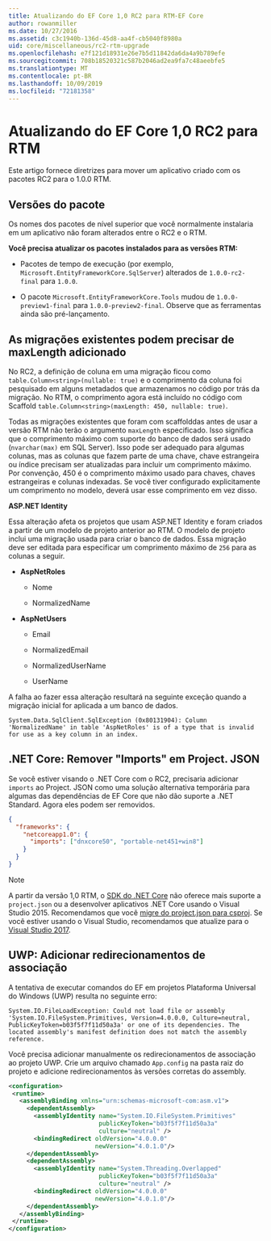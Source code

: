 ```yaml
---
title: Atualizando do EF Core 1,0 RC2 para RTM-EF Core
author: rowanmiller
ms.date: 10/27/2016
ms.assetid: c3c1940b-136d-45d8-aa4f-cb5040f8980a
uid: core/miscellaneous/rc2-rtm-upgrade
ms.openlocfilehash: e7f121d18931e26e7b5d11842da6da4a9b789efe
ms.sourcegitcommit: 708b18520321c587b2046ad2ea9fa7c48aeebfe5
ms.translationtype: MT
ms.contentlocale: pt-BR
ms.lasthandoff: 10/09/2019
ms.locfileid: "72181358"
---
```

# <a name="upgrading-from-ef-core-10-rc2-to-rtm"></a>Atualizando do EF Core 1,0 RC2 para RTM

Este artigo fornece diretrizes para mover um aplicativo criado com os pacotes RC2 para o 1.0.0 RTM.

## <a name="package-versions"></a>Versões do pacote

Os nomes dos pacotes de nível superior que você normalmente instalaria em um aplicativo não foram alterados entre o RC2 e o RTM.

**Você precisa atualizar os pacotes instalados para as versões RTM:**

* Pacotes de tempo de execução (por exemplo, `Microsoft.EntityFrameworkCore.SqlServer`) alterados de `1.0.0-rc2-final` para `1.0.0`.

* O pacote `Microsoft.EntityFrameworkCore.Tools` mudou de `1.0.0-preview1-final` para `1.0.0-preview2-final`. Observe que as ferramentas ainda são pré-lançamento.

## <a name="existing-migrations-may-need-maxlength-added"></a>As migrações existentes podem precisar de maxLength adicionado

No RC2, a definição de coluna em uma migração ficou como `table.Column<string>(nullable: true)` e o comprimento da coluna foi pesquisado em alguns metadados que armazenamos no código por trás da migração. No RTM, o comprimento agora está incluído no código com Scaffold `table.Column<string>(maxLength: 450, nullable: true)`.

Todas as migrações existentes que foram com scaffolddas antes de usar a versão RTM não terão o argumento `maxLength` especificado. Isso significa que o comprimento máximo com suporte do banco de dados será usado (`nvarchar(max)` em SQL Server). Isso pode ser adequado para algumas colunas, mas as colunas que fazem parte de uma chave, chave estrangeira ou índice precisam ser atualizadas para incluir um comprimento máximo. Por convenção, 450 é o comprimento máximo usado para chaves, chaves estrangeiras e colunas indexadas. Se você tiver configurado explicitamente um comprimento no modelo, deverá usar esse comprimento em vez disso.

**ASP.NET Identity**

Essa alteração afeta os projetos que usam ASP.NET Identity e foram criados a partir de um modelo de projeto anterior ao RTM. O modelo de projeto inclui uma migração usada para criar o banco de dados. Essa migração deve ser editada para especificar um comprimento máximo de `256` para as colunas a seguir.

*  **AspNetRoles**

    * Nome

    * NormalizedName

*  **AspNetUsers**

   * Email

   * NormalizedEmail

   * NormalizedUserName

   * UserName

A falha ao fazer essa alteração resultará na seguinte exceção quando a migração inicial for aplicada a um banco de dados.

```console
System.Data.SqlClient.SqlException (0x80131904): Column 'NormalizedName' in table 'AspNetRoles' is of a type that is invalid for use as a key column in an index.
```

## <a name="net-core-remove-imports-in-projectjson"></a>.NET Core: Remover "Imports" em Project. JSON

Se você estiver visando o .NET Core com o RC2, precisaria adicionar `imports` ao Project. JSON como uma solução alternativa temporária para algumas das dependências de EF Core que não dão suporte a .NET Standard. Agora eles podem ser removidos.

``` json
{
  "frameworks": {
    "netcoreapp1.0": {
      "imports": ["dnxcore50", "portable-net451+win8"]
    }
  }
}
```

> [!NOTE]  
> A partir da versão 1,0 RTM, o [SDK do .NET Core](https://www.microsoft.com/net/download/core) não oferece mais suporte a `project.json` ou a desenvolver aplicativos .NET Core usando o Visual Studio 2015. Recomendamos que você [migre do project.json para csproj](https://docs.microsoft.com/dotnet/articles/core/migration/). Se você estiver usando o Visual Studio, recomendamos que atualize para o [Visual Studio 2017](https://www.visualstudio.com/downloads/).

## <a name="uwp-add-binding-redirects"></a>UWP: Adicionar redirecionamentos de associação

A tentativa de executar comandos do EF em projetos Plataforma Universal do Windows (UWP) resulta no seguinte erro:

```console
System.IO.FileLoadException: Could not load file or assembly 'System.IO.FileSystem.Primitives, Version=4.0.0.0, Culture=neutral, PublicKeyToken=b03f5f7f11d50a3a' or one of its dependencies. The located assembly's manifest definition does not match the assembly reference.
```

Você precisa adicionar manualmente os redirecionamentos de associação ao projeto UWP. Crie um arquivo chamado `App.config` na pasta raiz do projeto e adicione redirecionamentos às versões corretas do assembly.

```xml
<configuration>
 <runtime>
   <assemblyBinding xmlns="urn:schemas-microsoft-com:asm.v1">
     <dependentAssembly>
       <assemblyIdentity name="System.IO.FileSystem.Primitives"
                         publicKeyToken="b03f5f7f11d50a3a"
                         culture="neutral" />
       <bindingRedirect oldVersion="4.0.0.0"
                        newVersion="4.0.1.0"/>
     </dependentAssembly>
     <dependentAssembly>
       <assemblyIdentity name="System.Threading.Overlapped"
                         publicKeyToken="b03f5f7f11d50a3a"
                         culture="neutral" />
       <bindingRedirect oldVersion="4.0.0.0"
                        newVersion="4.0.1.0"/>
     </dependentAssembly>
   </assemblyBinding>
 </runtime>
</configuration>
```
